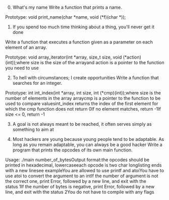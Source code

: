 0. What's my name
Write a function that prints a name.

Prototype: void print_name(char *name, void (*f)(char *));

1. If you spend too much time thinking about a thing, you'll never get it done

Write a function that executes a function given as a parameter on each element of an array.

Prototype: void array_iterator(int *array, size_t size, void (*action)(int));where size is the size of the arrayand action is a pointer to the function you need to use

2. To hell with circumstances; I create opportunities
Write a function that searches for an integer.

Prototype: int int_index(int *array, int size, int (*cmp)(int));where size is the number of elements in the array arraycmp is a pointer to the function to be used to compare valuesint_index returns the index of the first element for which the cmp function does not return 0If no element matches, return -1If size <= 0, return -1

3. A goal is not always meant to be reached, it often serves simply as something to aim at

4. Most hackers are young because young people tend to be adaptable. As long as you remain adaptable, you can always be a good hacker
Write a program that prints the opcodes of its own main function.

Usage: ./main number_of_bytesOutput format:the opcodes should be printed in hexadecimal, lowercaseeach opcode is two char longlisting ends with a new linesee exampleYou are allowed to use printf and atoiYou have to use atoi to convert the argument to an intIf the number of argument is not the correct one, print Error, followed by a new line, and exit with the status 1If the number of bytes is negative, print Error, followed by a new line, and exit with the status 2You do not have to compile with any flags
